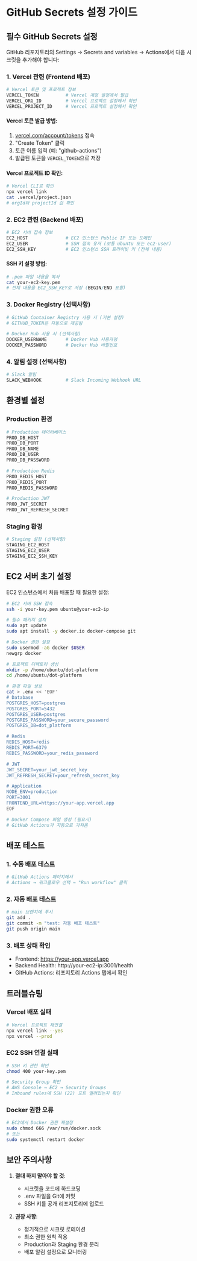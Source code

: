 # GitHub Secrets 설정 가이드

## 필수 GitHub Secrets 설정

GitHub 리포지토리의 Settings → Secrets and variables → Actions에서 다음 시크릿을 추가해야 합니다:

### 1. Vercel 관련 (Frontend 배포)

```bash
# Vercel 토큰 및 프로젝트 정보
VERCEL_TOKEN          # Vercel 계정 설정에서 발급
VERCEL_ORG_ID         # Vercel 프로젝트 설정에서 확인
VERCEL_PROJECT_ID     # Vercel 프로젝트 설정에서 확인
```

#### Vercel 토큰 발급 방법:
1. [vercel.com/account/tokens](https://vercel.com/account/tokens) 접속
2. "Create Token" 클릭
3. 토큰 이름 입력 (예: "github-actions")
4. 발급된 토큰을 `VERCEL_TOKEN`으로 저장

#### Vercel 프로젝트 ID 확인:
```bash
# Vercel CLI로 확인
npx vercel link
cat .vercel/project.json
# orgId와 projectId 값 확인
```

### 2. EC2 관련 (Backend 배포)

```bash
# EC2 서버 접속 정보
EC2_HOST              # EC2 인스턴스 Public IP 또는 도메인
EC2_USER              # SSH 접속 유저 (보통 ubuntu 또는 ec2-user)
EC2_SSH_KEY           # EC2 인스턴스 SSH 프라이빗 키 (전체 내용)
```

#### SSH 키 설정 방법:
```bash
# .pem 파일 내용을 복사
cat your-ec2-key.pem
# 전체 내용을 EC2_SSH_KEY로 저장 (BEGIN/END 포함)
```

### 3. Docker Registry (선택사항)

```bash
# GitHub Container Registry 사용 시 (기본 설정)
# GITHUB_TOKEN은 자동으로 제공됨

# Docker Hub 사용 시 (선택사항)
DOCKER_USERNAME       # Docker Hub 사용자명
DOCKER_PASSWORD       # Docker Hub 비밀번호
```

### 4. 알림 설정 (선택사항)

```bash
# Slack 알림
SLACK_WEBHOOK         # Slack Incoming Webhook URL
```

## 환경별 설정

### Production 환경

```bash
# Production 데이터베이스
PROD_DB_HOST
PROD_DB_PORT
PROD_DB_NAME
PROD_DB_USER
PROD_DB_PASSWORD

# Production Redis
PROD_REDIS_HOST
PROD_REDIS_PORT
PROD_REDIS_PASSWORD

# Production JWT
PROD_JWT_SECRET
PROD_JWT_REFRESH_SECRET
```

### Staging 환경

```bash
# Staging 설정 (선택사항)
STAGING_EC2_HOST
STAGING_EC2_USER
STAGING_EC2_SSH_KEY
```

## EC2 서버 초기 설정

EC2 인스턴스에서 처음 배포할 때 필요한 설정:

```bash
# EC2 서버 SSH 접속
ssh -i your-key.pem ubuntu@your-ec2-ip

# 필수 패키지 설치
sudo apt update
sudo apt install -y docker.io docker-compose git

# Docker 권한 설정
sudo usermod -aG docker $USER
newgrp docker

# 프로젝트 디렉토리 생성
mkdir -p /home/ubuntu/dot-platform
cd /home/ubuntu/dot-platform

# 환경 파일 생성
cat > .env << 'EOF'
# Database
POSTGRES_HOST=postgres
POSTGRES_PORT=5432
POSTGRES_USER=postgres
POSTGRES_PASSWORD=your_secure_password
POSTGRES_DB=dot_platform

# Redis
REDIS_HOST=redis
REDIS_PORT=6379
REDIS_PASSWORD=your_redis_password

# JWT
JWT_SECRET=your_jwt_secret_key
JWT_REFRESH_SECRET=your_refresh_secret_key

# Application
NODE_ENV=production
PORT=3001
FRONTEND_URL=https://your-app.vercel.app
EOF

# Docker Compose 파일 생성 (필요시)
# GitHub Actions가 자동으로 가져옴
```

## 배포 테스트

### 1. 수동 배포 테스트
```bash
# GitHub Actions 페이지에서
# Actions → 워크플로우 선택 → "Run workflow" 클릭
```

### 2. 자동 배포 테스트
```bash
# main 브랜치에 푸시
git add .
git commit -m "test: 자동 배포 테스트"
git push origin main
```

### 3. 배포 상태 확인
- Frontend: https://your-app.vercel.app
- Backend Health: http://your-ec2-ip:3001/health
- GitHub Actions: 리포지토리 Actions 탭에서 확인

## 트러블슈팅

### Vercel 배포 실패
```bash
# Vercel 프로젝트 재연결
npx vercel link --yes
npx vercel --prod
```

### EC2 SSH 연결 실패
```bash
# SSH 키 권한 확인
chmod 400 your-key.pem

# Security Group 확인
# AWS Console → EC2 → Security Groups
# Inbound rules에 SSH (22) 포트 열려있는지 확인
```

### Docker 권한 오류
```bash
# EC2에서 Docker 권한 재설정
sudo chmod 666 /var/run/docker.sock
# 또는
sudo systemctl restart docker
```

## 보안 주의사항

1. **절대 하지 말아야 할 것**:
   - 시크릿을 코드에 하드코딩
   - .env 파일을 Git에 커밋
   - SSH 키를 공개 리포지토리에 업로드

2. **권장 사항**:
   - 정기적으로 시크릿 로테이션
   - 최소 권한 원칙 적용
   - Production과 Staging 환경 분리
   - 배포 알림 설정으로 모니터링